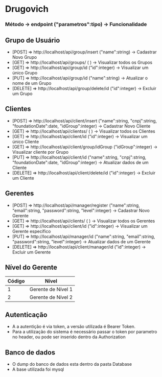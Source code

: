 # Drugovich
### Método -> endpoint ("parametros":tipo) -> Funcionalidade

## Grupo de Usuário

- [POST] => http://localhost/api/group/insert ("name":string) -> Cadastrar Novo Grupo
- [GET] => http://localhost/api/groups/ ( ) -> Visualizar todos os Grupos
- [GET] => http://localhost/api/group/id ("id":integer) -> Visualizar um único Grupo
- [PUT] => http://localhost/api/group/id ("name":string) -> Atualizar o nome de um Grupo
- [DELETE] => http://localhost/api/group/delete/id ("id":integer) -> Excluir um Grupo

## Clientes

- [POST] => http://localhost/api/client/insert ("name":string, "cnpj":string, "foundationDate":date, "idGroup":integer) -> Cadastrar Novo Cliente
- [GET] => http://localhost/api/clientss/ ( ) -> Visualizar todos os Clientes
- [GET] => http://localhost/api/client/id ("id":integer) -> Visualizar um único Cliente
- [GET] => http://localhost/api/client/group/idGroup ("idGroup":integer) -> Visualizar cliente por Grupo
- [PUT] => http://localhost/api/client/id ("name":string, "cnpj":string, "foundationDate":date, "idGroup":integer) -> Atualizar dados de um Cliente
- [DELETE] => http://localhost/api/client/delete/id ("id":integer) -> Excluir um Cliente

## Gerentes

- [POST] => http://localhost/api/manager/register ("name":string, "email":string, "password":string, "level":integer) -> Cadastrar Novo Gerente
- [GET] => http://localhost/api/clients/ ( ) -> Visualizar todos os Gerentes
- [GET] => http://localhost/api/client/id ("id":integer) -> Visualizar um Gerente específico
- [PUT] => http://localhost/api/manager/id ("name":string, "email":string, "password":string, "level":integer) -> Atualizar dados de um Gerente
- [DELETE] => http://localhost/api/client/manager/id ("id":integer) -> Excluir um Gerente

## Nível do Gerente

| Código | Nível  |
| ------ | ------ |
| 1 | Gerente de Nível 1 |
| 2 | Gerente de Nível 2 |

## Autenticação

- A a autentição é via token, a versão utilizada é Bearer Token.
- Para a utilização do sistema é necessário passar o token por parametro no header, ou pode ser inserido dentro da Authorization 
 
## Banco de dados 

- O dump do banco de dados esta dentro da pasta Database
- A base utilizada foi mysql
